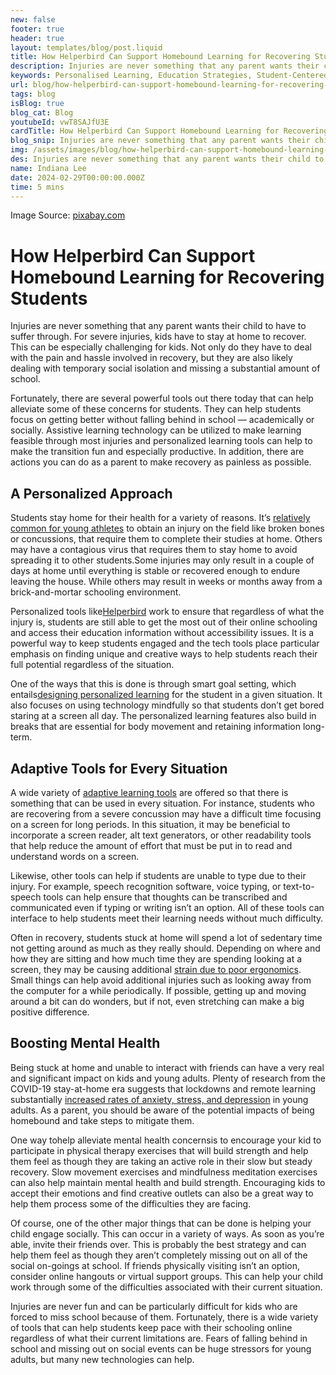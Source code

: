 ```yaml
---
new: false
footer: true
header: true
layout: templates/blog/post.liquid
title: How Helperbird Can Support Homebound Learning for Recovering Students
description: Injuries are never something that any parent wants their child to have to suffer through. For severe injuries, kids have to stay at home to recover. This can be especially challenging for kids. Not only do they have to deal with the pain and hassle involved in recovery, but they are also likely dealing with temporary social isolation and missing a substantial amount of school. 
keywords: Personalised Learning, Education Strategies, Student-Centered Learning, Classroom Innovation, Teacher Resources, Education Improvement, Customized Learning Plans
url: blog/how-helperbird-can-support-homebound-learning-for-recovering-students/
tags: blog
isBlog: true
blog_cat: Blog
youtubeId: vwT8SAJfU3E
cardTitle: How Helperbird Can Support Homebound Learning for Recovering Students
blog_snip: Injuries are never something that any parent wants their child to have to suffer through. For severe injuries, kids have to stay at home to recover. This can be especially challenging for kids. Not only do they have to deal with the pain and hassle involved in recovery, but they are also likely dealing with temporary social isolation and missing a substantial amount of school. 
img: /assets/images/blog/how-helperbird-can-support-homebound-learning-for-recovering-students/how-helperbird-can-support-homebound-learning-for-recovering-students.png
des: Injuries are never something that any parent wants their child to have to suffer through.
name: Indiana Lee
date: 2024-02-29T00:00:00.000Z
time: 5 mins
---
```



Image Source: [pixabay.com](https://pixabay.com/photos/injury-foul-free-kick-soccer-4211129/)

# How Helperbird Can Support Homebound Learning for Recovering Students

Injuries are never something that any parent wants their child to have to suffer through. For severe injuries, kids have to stay at home to recover. This can be especially challenging for kids. Not only do they have to deal with the pain and hassle involved in recovery, but they are also likely dealing with temporary social isolation and missing a substantial amount of school.

Fortunately, there are several powerful tools out there today that can help alleviate some of these concerns for students. They can help students focus on getting better without falling behind in school &mdash; academically or socially. Assistive learning technology can be utilized to make learning feasible through most injuries and personalized learning tools can help to make the transition fun and especially productive. In addition, there are actions you can do as a parent to make recovery as painless as possible.

## A Personalized Approach

Students stay home for their health for a variety of reasons. It&rsquo;s [relatively common for young athletes](https://www.barnesjewish.org/Health-Library/View-Content?contentTypeId%3D6%26contentId%3D1659479745&sa=D&source=editors&ust=1709272238847909&usg=AOvVaw1CdHTxp2dTy6XcAEZxlvsu) to obtain an injury on the field like broken bones or concussions, that require them to complete their studies at home. Others may have a contagious virus that requires them to stay home to avoid spreading it to other students.Some injuries may only result in a couple of days at home until everything is stable or recovered enough to endure leaving the house. While others may result in weeks or months away from a brick-and-mortar schooling environment.

Personalized tools like[Helperbird](https://www.helperbird.com/about/) work to ensure that regardless of what the injury is, students are still able to get the most out of their online schooling and access their education information without accessibility issues. It is a powerful way to keep students engaged and the tech tools place particular emphasis on finding unique and creative ways to help students reach their full potential regardless of the situation.

One of the ways that this is done is through smart goal setting, which entails[designing personalized learning](https://www.helperbird.com/blog/7-steps-to-create-personalised-learning-plans-for-students) for the student in a given situation. It also focuses on using technology mindfully so that students don&rsquo;t get bored staring at a screen all day. The personalized learning features also build in breaks that are essential for body movement and retaining information long-term.

## Adaptive Tools for Every Situation

A wide variety of [adaptive learning tools](https://www.helperbird.com/blog/10-essential-assistive-technology-tools-web-accessibility/) are offered so that there is something that can be used in every situation. For instance, students who are recovering from a severe concussion may have a difficult time focusing on a screen for long periods. In this situation, it may be beneficial to incorporate a screen reader, alt text generators, or other readability tools that help reduce the amount of effort that must be put in to read and understand words on a screen.

Likewise, other tools can help if students are unable to type due to their injury. For example, speech recognition software, voice typing, or text-to-speech tools can help ensure that thoughts can be transcribed and communicated even if typing or writing isn&rsquo;t an option. All of these tools can interface to help students meet their learning needs without much difficulty.

Often in recovery, students stuck at home will spend a lot of sedentary time not getting around as much as they really should. Depending on where and how they are sitting and how much time they are spending looking at a screen, they may be causing additional  [strain due to poor ergonomics](https://www.protrainings.com/blog/6-ways-to-avoid-injury-with-ergonomics). Small things can help avoid additional injuries such as looking away from the computer for a while periodically. If possible, getting up and moving around a bit can do wonders, but if not, even stretching can make a big positive difference.

## Boosting Mental Health

Being stuck at home and unable to interact with friends can have a very real and significant impact on kids and young adults. Plenty of research from the COVID-19 stay-at-home era suggests that lockdowns and remote learning substantially [increased rates of anxiety, stress, and depression](https://www.nytimes.com/2020/11/12/health/covid-teenagers-mental-health.html) in young adults. As a parent, you should be aware of the potential impacts of being homebound and take steps to mitigate them.

One way tohelp alleviate mental health concernsis to encourage your kid to participate in physical therapy exercises that will build strength and help them feel as though they are taking an active role in their slow but steady recovery. Slow movement exercises and mindfulness meditation exercises can also help maintain mental health and build strength. Encouraging kids to accept their emotions and find creative outlets can also be a great way to help them process some of the difficulties they are facing.

Of course, one of the other major things that can be done is helping your child engage socially. This can occur in a variety of ways. As soon as you&rsquo;re able, invite their friends over. This is probably the best strategy and can help them feel as though they aren&rsquo;t completely missing out on all of the social on-goings at school. If friends physically visiting isn&rsquo;t an option, consider online hangouts or virtual support groups. This can help your child work through some of the difficulties associated with their current situation.



Injuries are never fun and can be particularly difficult for kids who are forced to miss school because of them. Fortunately, there is a wide variety of tools that can help students keep pace with their schooling online regardless of what their current limitations are. Fears of falling behind in school and missing out on social events can be huge stressors for young adults, but many new technologies can help.
